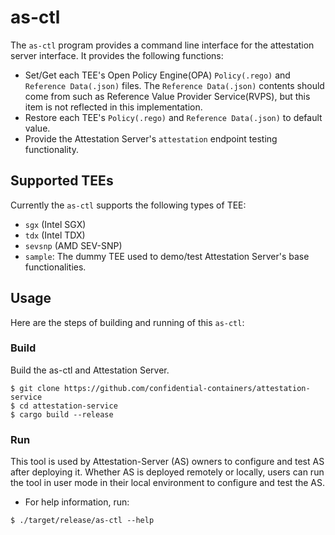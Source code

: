 # as-ctl

The `as-ctl` program provides a command line interface for the attestation server interface. It provides the following functions:
- Set/Get each TEE's Open Policy Engine(OPA) `Policy(.rego)` and `Reference Data(.json)` files. The `Reference Data(.json)` contents should come from such as Reference Value Provider Service(RVPS), but this item is not reflected in this implementation.
- Restore each TEE's `Policy(.rego)` and `Reference Data(.json)` to default value.
- Provide the Attestation Server's `attestation` endpoint testing functionality.

## Supported TEEs

Currently the `as-ctl` supports the following types of TEE:
- `sgx` (Intel SGX)
- `tdx` (Intel TDX)
- `sevsnp` (AMD SEV-SNP)
- `sample`: The dummy TEE used to demo/test Attestation Server's base functionalities.

## Usage

Here are the steps of building and running of this `as-ctl`:

### Build

Build the as-ctl and Attestation Server.
```shell
$ git clone https://github.com/confidential-containers/attestation-service
$ cd attestation-service
$ cargo build --release
```

### Run

This tool is used by Attestation-Server (AS) owners to configure and test AS after deploying it. 
Whether AS is deployed remotely or locally, users can run the tool in user mode in their local environment to configure and test the AS.

- For help information, run:
```shell
$ ./target/release/as-ctl --help
```
